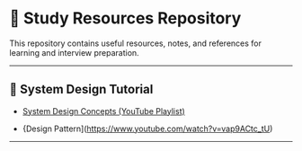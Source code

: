 # 📘 Study Resources Repository

This repository contains useful resources, notes, and references for learning and interview preparation.

---

## 📂 System Design Tutorial

- [System Design Concepts (YouTube Playlist)](https://www.youtube.com/playlist?list=PLqlmRgovKMxtWApmUcuRzR66qabJ-l4SH)

- {Design Pattern](https://www.youtube.com/watch?v=vap9ACtc_tU)
---
